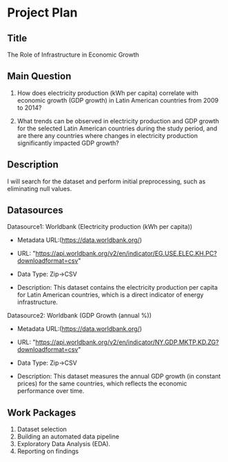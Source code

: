 # Project Plan

## Title
The Role of Infrastructure in Economic Growth
## Main Question



1. How does electricity production (kWh per capita) correlate with economic growth (GDP growth) in Latin American countries from 2009 to 2014?
   

2. What trends can be observed in electricity production and GDP growth for the selected Latin American countries during the study period, and are there any countries where changes in electricity production significantly impacted GDP growth?


## Description

I will search for the dataset and perform initial preprocessing, such as eliminating null values.

## Datasources

Datasource1: Worldbank (Electricity production (kWh per capita))

* Metadata URL:(https://data.worldbank.org/)
* URL:  "https://api.worldbank.org/v2/en/indicator/EG.USE.ELEC.KH.PC?downloadformat=csv"
* Data Type: Zip->CSV

* Description: This dataset contains the electricity production per capita for Latin American countries, which is a direct indicator of energy infrastructure.


Datasource2: Worldbank (GDP Growth (annual %))

* Metadata URL:(https://data.worldbank.org/)
* URL:  "https://api.worldbank.org/v2/en/indicator/NY.GDP.MKTP.KD.ZG?downloadformat=csv"
* Data Type: Zip->CSV

* Description: This dataset measures the annual GDP growth (in constant prices) for the same countries, which reflects the economic performance over time.


## Work Packages

<!-- List of work packages ordered sequentially, each pointing to an issue with more details. -->

1.	Dataset selection
2.	Building an automated data pipeline
3.	Exploratory Data Analysis (EDA).
4.	Reporting on findings
